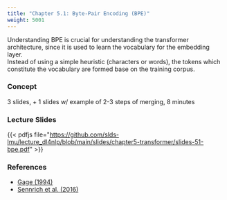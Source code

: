 ```yaml
---
title: "Chapter 5.1: Byte-Pair Encoding (BPE)"
weight: 5001
---
```

Understanding BPE is crucial for understanding the transformer architecture, since it is used to learn the vocabulary for the embedding layer.  
Instead of using a simple heuristic (characters or words), the tokens which constitute the vocabulary are formed base on the training corpus.

<!--more-->

### Concept 
3 slides, + 1 slides w/ example of 2-3 steps of merging, 8 minutes

<!--
### Lecture video

{{< video id="TfrSKiOecWI" >}}
-->

### Lecture Slides

{{< pdfjs file="https://github.com/slds-lmu/lecture_dl4nlp/blob/main/slides/chapter5-transformer/slides-51-bpe.pdf" >}}

### References 

- [Gage (1994)](https://www.derczynski.com/papers/archive/BPE_Gage.pdf)
- [Sennrich et al. (2016)](https://aclanthology.org/P16-1162.pdf)

